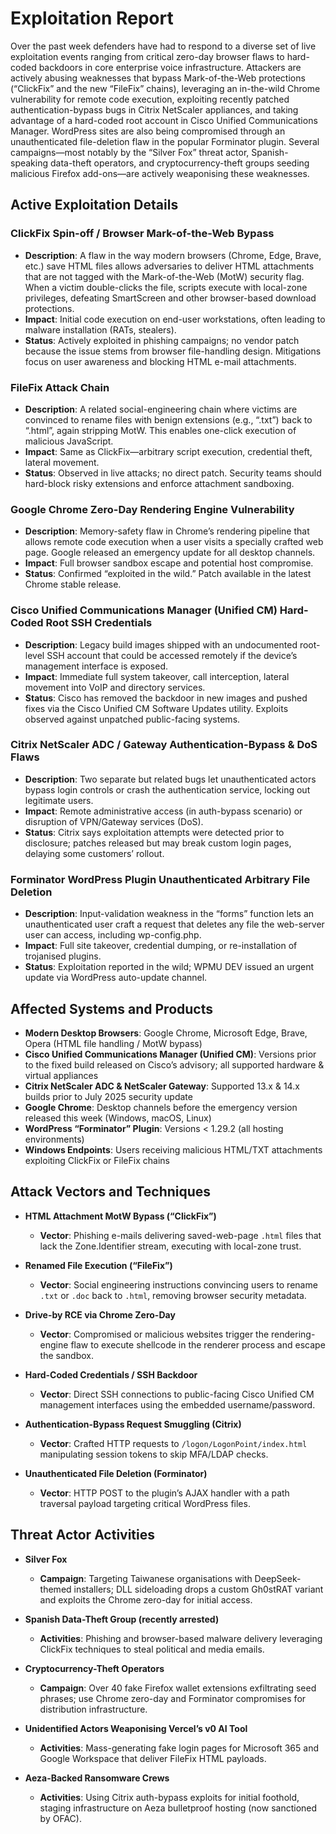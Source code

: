 # Exploitation Report

Over the past week defenders have had to respond to a diverse set of live exploitation events ranging from critical zero-day browser flaws to hard-coded backdoors in core enterprise voice infrastructure. Attackers are actively abusing weaknesses that bypass Mark-of-the-Web protections (“ClickFix” and the new “FileFix” chains), leveraging an in-the-wild Chrome vulnerability for remote code execution, exploiting recently patched authentication-bypass bugs in Citrix NetScaler appliances, and taking advantage of a hard-coded root account in Cisco Unified Communications Manager. WordPress sites are also being compromised through an unauthenticated file-deletion flaw in the popular Forminator plugin. Several campaigns—most notably by the “Silver Fox” threat actor, Spanish-speaking data-theft operators, and cryptocurrency-theft groups seeding malicious Firefox add-ons—are actively weaponising these weaknesses.

## Active Exploitation Details

### ClickFix Spin-off / Browser Mark-of-the-Web Bypass  
- **Description**: A flaw in the way modern browsers (Chrome, Edge, Brave, etc.) save HTML files allows adversaries to deliver HTML attachments that are not tagged with the Mark-of-the-Web (MotW) security flag. When a victim double-clicks the file, scripts execute with local-zone privileges, defeating SmartScreen and other browser-based download protections.  
- **Impact**: Initial code execution on end-user workstations, often leading to malware installation (RATs, stealers).  
- **Status**: Actively exploited in phishing campaigns; no vendor patch because the issue stems from browser file-handling design. Mitigations focus on user awareness and blocking HTML e-mail attachments.

### FileFix Attack Chain  
- **Description**: A related social-engineering chain where victims are convinced to rename files with benign extensions (e.g., “.txt”) back to “.html”, again stripping MotW. This enables one-click execution of malicious JavaScript.  
- **Impact**: Same as ClickFix—arbitrary script execution, credential theft, lateral movement.  
- **Status**: Observed in live attacks; no direct patch. Security teams should hard-block risky extensions and enforce attachment sandboxing.

### Google Chrome Zero-Day Rendering Engine Vulnerability  
- **Description**: Memory-safety flaw in Chrome’s rendering pipeline that allows remote code execution when a user visits a specially crafted web page. Google released an emergency update for all desktop channels.  
- **Impact**: Full browser sandbox escape and potential host compromise.  
- **Status**: Confirmed “exploited in the wild.” Patch available in the latest Chrome stable release.

### Cisco Unified Communications Manager (Unified CM) Hard-Coded Root SSH Credentials  
- **Description**: Legacy build images shipped with an undocumented root-level SSH account that could be accessed remotely if the device’s management interface is exposed.  
- **Impact**: Immediate full system takeover, call interception, lateral movement into VoIP and directory services.  
- **Status**: Cisco has removed the backdoor in new images and pushed fixes via the Cisco Unified CM Software Updates utility. Exploits observed against unpatched public-facing systems.

### Citrix NetScaler ADC / Gateway Authentication-Bypass & DoS Flaws  
- **Description**: Two separate but related bugs let unauthenticated actors bypass login controls or crash the authentication service, locking out legitimate users.  
- **Impact**: Remote administrative access (in auth-bypass scenario) or disruption of VPN/Gateway services (DoS).  
- **Status**: Citrix says exploitation attempts were detected prior to disclosure; patches released but may break custom login pages, delaying some customers’ rollout.

### Forminator WordPress Plugin Unauthenticated Arbitrary File Deletion  
- **Description**: Input-validation weakness in the “forms” function lets an unauthenticated user craft a request that deletes any file the web-server user can access, including wp-config.php.  
- **Impact**: Full site takeover, credential dumping, or re-installation of trojanised plugins.  
- **Status**: Exploitation reported in the wild; WPMU DEV issued an urgent update via WordPress auto-update channel.

## Affected Systems and Products

- **Modern Desktop Browsers**: Google Chrome, Microsoft Edge, Brave, Opera (HTML file handling / MotW bypass)  
- **Cisco Unified Communications Manager (Unified CM)**: Versions prior to the fixed build released on Cisco’s advisory; all supported hardware & virtual appliances  
- **Citrix NetScaler ADC & NetScaler Gateway**: Supported 13.x & 14.x builds prior to July 2025 security update  
- **Google Chrome**: Desktop channels before the emergency version released this week (Windows, macOS, Linux)  
- **WordPress “Forminator” Plugin**: Versions < 1.29.2 (all hosting environments)  
- **Windows Endpoints**: Users receiving malicious HTML/TXT attachments exploiting ClickFix or FileFix chains  

## Attack Vectors and Techniques

- **HTML Attachment MotW Bypass (“ClickFix”)**  
  - **Vector**: Phishing e-mails delivering saved-web-page `.html` files that lack the Zone.Identifier stream, executing with local-zone trust.  

- **Renamed File Execution (“FileFix”)**  
  - **Vector**: Social engineering instructions convincing users to rename `.txt` or `.doc` back to `.html`, removing browser security metadata.  

- **Drive-by RCE via Chrome Zero-Day**  
  - **Vector**: Compromised or malicious websites trigger the rendering-engine flaw to execute shellcode in the renderer process and escape the sandbox.  

- **Hard-Coded Credentials / SSH Backdoor**  
  - **Vector**: Direct SSH connections to public-facing Cisco Unified CM management interfaces using the embedded username/password.  

- **Authentication-Bypass Request Smuggling (Citrix)**  
  - **Vector**: Crafted HTTP requests to `/logon/LogonPoint/index.html` manipulating session tokens to skip MFA/LDAP checks.  

- **Unauthenticated File Deletion (Forminator)**  
  - **Vector**: HTTP POST to the plugin’s AJAX handler with a path traversal payload targeting critical WordPress files.  

## Threat Actor Activities

- **Silver Fox**  
  - **Campaign**: Targeting Taiwanese organisations with DeepSeek-themed installers; DLL sideloading drops a custom Gh0stRAT variant and exploits the Chrome zero-day for initial access.  

- **Spanish Data-Theft Group (recently arrested)**  
  - **Activities**: Phishing and browser-based malware delivery leveraging ClickFix techniques to steal political and media emails.  

- **Cryptocurrency-Theft Operators**  
  - **Campaign**: Over 40 fake Firefox wallet extensions exfiltrating seed phrases; use Chrome zero-day and Forminator compromises for distribution infrastructure.  

- **Unidentified Actors Weaponising Vercel’s v0 AI Tool**  
  - **Activities**: Mass-generating fake login pages for Microsoft 365 and Google Workspace that deliver FileFix HTML payloads.  

- **Aeza-Backed Ransomware Crews**  
  - **Activities**: Using Citrix auth-bypass exploits for initial foothold, staging infrastructure on Aeza bulletproof hosting (now sanctioned by OFAC).  

